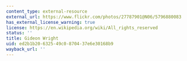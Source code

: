 ```yaml
---
content_type: external-resource
external_url: https://www.flickr.com/photos/27787901@N06/5796880083
has_external_license_warning: true
license: https://en.wikipedia.org/wiki/All_rights_reserved
status: ''
title: Gideon Wright
uid: ed2b1b20-6325-49c0-8704-37e6e30168b9
wayback_url: ''
---
```

